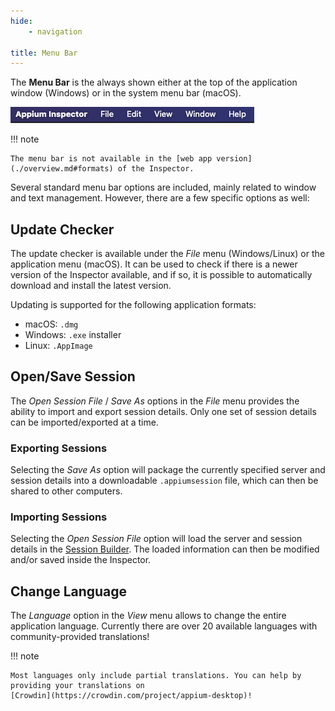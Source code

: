 ```yaml
---
hide:
    - navigation

title: Menu Bar
---
```


The **Menu Bar** is the always shown either at the top of the application window (Windows) or in the
system menu bar (macOS).

![macOS Menu Bar](assets/images/menu-bar-macos.png)

!!! note

    The menu bar is not available in the [web app version](./overview.md#formats) of the Inspector.

Several standard menu bar options are included, mainly related to window and text management.
However, there are a few specific options as well:

## Update Checker

The update checker is available under the _File_ menu (Windows/Linux) or the application menu
(macOS). It can be used to check if there is a newer version of the Inspector available, and if so,
it is possible to automatically download and install the latest version.

Updating is supported for the following application formats:

-   macOS: `.dmg`
-   Windows: `.exe` installer
-   Linux: `.AppImage`

## Open/Save Session

The _Open Session File_ / _Save As_ options in the _File_ menu provides the ability to import and
export session details. Only one set of session details can be imported/exported at a time.

### Exporting Sessions

Selecting the _Save As_ option will package the currently specified server and session details into
a downloadable `.appiumsession` file, which can then be shared to other computers.

### Importing Sessions

Selecting the _Open Session File_ option will load the server and session details in the
[Session Builder](./session-builder/index.md). The loaded information can then be modified and/or
saved inside the Inspector.

## Change Language

The _Language_ option in the _View_ menu allows to change the entire application language. Currently
there are over 20 available languages with community-provided translations!

!!! note

    Most languages only include partial translations. You can help by providing your translations on
    [Crowdin](https://crowdin.com/project/appium-desktop)!
